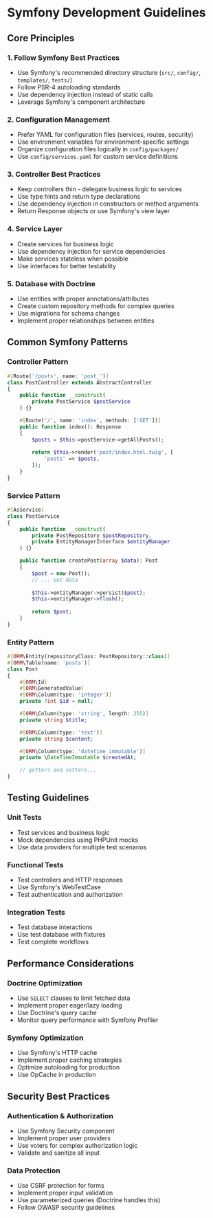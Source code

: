 # Symfony Development Guidelines

## Core Principles

### 1. Follow Symfony Best Practices
- Use Symfony's recommended directory structure (`src/`, `config/`, `templates/`, `tests/`)
- Follow PSR-4 autoloading standards
- Use dependency injection instead of static calls
- Leverage Symfony's component architecture

### 2. Configuration Management
- Prefer YAML for configuration files (services, routes, security)
- Use environment variables for environment-specific settings
- Organize configuration files logically in `config/packages/`
- Use `config/services.yaml` for custom service definitions

### 3. Controller Best Practices
- Keep controllers thin - delegate business logic to services
- Use type hints and return type declarations
- Use dependency injection in constructors or method arguments
- Return Response objects or use Symfony's view layer

### 4. Service Layer
- Create services for business logic
- Use dependency injection for service dependencies
- Make services stateless when possible
- Use interfaces for better testability

### 5. Database with Doctrine
- Use entities with proper annotations/attributes
- Create custom repository methods for complex queries
- Use migrations for schema changes
- Implement proper relationships between entities

## Common Symfony Patterns

### Controller Pattern
```php
#[Route('/posts', name: 'post_')]
class PostController extends AbstractController
{
    public function __construct(
        private PostService $postService
    ) {}

    #[Route('/', name: 'index', methods: ['GET'])]
    public function index(): Response
    {
        $posts = $this->postService->getAllPosts();
        
        return $this->render('post/index.html.twig', [
            'posts' => $posts,
        ]);
    }
}
```

### Service Pattern
```php
#[AsService]
class PostService
{
    public function __construct(
        private PostRepository $postRepository,
        private EntityManagerInterface $entityManager
    ) {}

    public function createPost(array $data): Post
    {
        $post = new Post();
        // ... set data
        
        $this->entityManager->persist($post);
        $this->entityManager->flush();
        
        return $post;
    }
}
```

### Entity Pattern
```php
#[ORM\Entity(repositoryClass: PostRepository::class)]
#[ORM\Table(name: 'posts')]
class Post
{
    #[ORM\Id]
    #[ORM\GeneratedValue]
    #[ORM\Column(type: 'integer')]
    private ?int $id = null;

    #[ORM\Column(type: 'string', length: 255)]
    private string $title;

    #[ORM\Column(type: 'text')]
    private string $content;

    #[ORM\Column(type: 'datetime_immutable')]
    private \DateTimeImmutable $createdAt;

    // getters and setters...
}
```

## Testing Guidelines

### Unit Tests
- Test services and business logic
- Mock dependencies using PHPUnit mocks
- Use data providers for multiple test scenarios

### Functional Tests
- Test controllers and HTTP responses
- Use Symfony's WebTestCase
- Test authentication and authorization

### Integration Tests
- Test database interactions
- Use test database with fixtures
- Test complete workflows

## Performance Considerations

### Doctrine Optimization
- Use `SELECT` clauses to limit fetched data
- Implement proper eager/lazy loading
- Use Doctrine's query cache
- Monitor query performance with Symfony Profiler

### Symfony Optimization
- Use Symfony's HTTP cache
- Implement proper caching strategies
- Optimize autoloading for production
- Use OpCache in production

## Security Best Practices

### Authentication & Authorization
- Use Symfony Security component
- Implement proper user providers
- Use voters for complex authorization logic
- Validate and sanitize all input

### Data Protection
- Use CSRF protection for forms
- Implement proper input validation
- Use parameterized queries (Doctrine handles this)
- Follow OWASP security guidelines